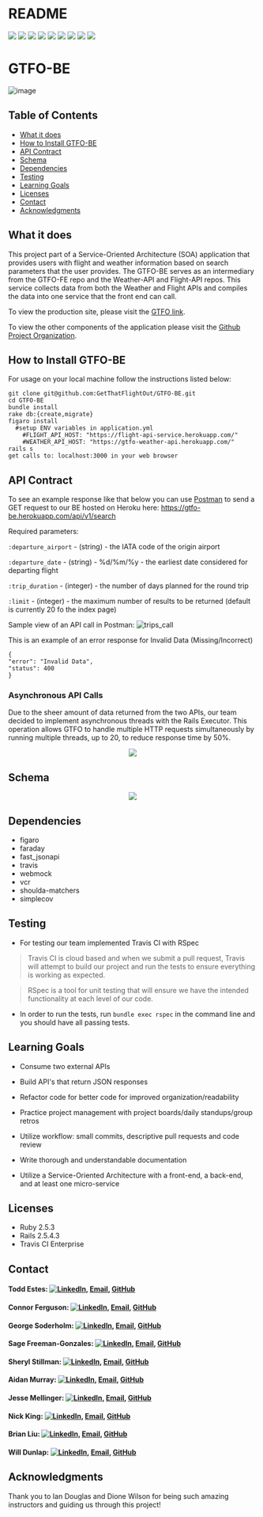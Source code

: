 # README
<!-- Shields -->
![](https://img.shields.io/badge/Rails-5.2.4-informational?style=flat&logo=<LOGO_NAME>&logoColor=white&color=2bbc8a)
![](https://img.shields.io/badge/Ruby-2.5.3-orange)
![](https://img.shields.io/gem/v/sinatra)
![](https://img.shields.io/gem/v/fast_jsonapi)
![](https://img.shields.io/travis/com/GetThatFlightOut/GTFO-BE)
![](https://img.shields.io/github/contributors/GetThatFlightOut/GTFO-FE)
![](https://img.shields.io/badge/GetThatFlightOut-BE-green)
![](https://github.com/GetThatFlightOut/GTFO-FE/stargazers)
![](https://img.shields.io/github/issues/GetThatFlightOut/GTFO-BE)

# GTFO-BE
![image](https://user-images.githubusercontent.com/68172332/104384272-6d70f100-54ee-11eb-94ba-287258e83de7.png)

## Table of Contents
  - [What it does](#what-it-does)
  - [How to Install GTFO-BE](#how-to-install-gtfo-be)
  - [API Contract](#api-contract)
  - [Schema](#schema)
  - [Dependencies](#dependencies)
  - [Testing](#testing)
  - [Learning Goals](#learning-goals)
  - [Licenses](#licenses)
  - [Contact](#contact)
  - [Acknowledgments](#acknowledgments)

## What it does

This project part of a Service-Oriented Architecture (SOA) application that provides users with flight and weather information based on search parameters that the user provides. The GTFO-BE serves as an intermediary from the GTFO-FE repo and the Weather-API and Flight-API repos. This service collects data from both the Weather and Flight APIs and compiles the data into one service that the front end can call.

To view the production site, please visit the [GTFO link](https://gtfo-fe.herokuapp.com/).

To view the other components of the application please visit the [Github Project Organization](https://github.com/GetTheFlightOut).

## How to Install GTFO-BE

For usage on your local machine follow the instructions listed below:

```
git clone git@github.com:GetThatFlightOut/GTFO-BE.git
cd GTFO-BE
bundle install
rake db:{create,migrate}
figaro install
  #setup ENV variables in application.yml
    #FLIGHT_API_HOST: "https://flight-api-service.herokuapp.com/"
    #WEATHER_API_HOST: "https://gtfo-weather-api.herokuapp.com/"
rails s
get calls to: localhost:3000 in your web browser
```

## API Contract

To see an example response like that below you can use [Postman](https://www.postman.com/) to send a GET request to our BE hosted on Heroku here: https://gtfo-be.herokuapp.com/api/v1/search

Required parameters:

`:departure_airport` - (string) - the IATA code of the origin airport

`:departure_date` - (string) - %d/%m/%y - the earliest date considered for departing flight

`:trip_duration` - (integer) - the number of days planned for the round trip

`:limit` - (integer) - the maximum number of results to be returned (default is currently 20 fo the index page)

Sample view of an API call in Postman:
![trips_call](https://user-images.githubusercontent.com/7945439/104528708-391c3400-55c5-11eb-807d-b95c37e0a4ae.png)


This is an example of an error response for Invalid Data (Missing/Incorrect)
```
{
"error": "Invalid Data",
"status": 400
}
```

### Asynchronous API Calls

Due to the sheer amount of data returned from the two APIs, our team decided to implement asynchronous threads with the Rails Executor. This operation allows GTFO to handle multiple HTTP requests simultaneously by running multiple threads, up to 20, to reduce response time by 50%.

 <p align="center">
 <img src="https://i.imgur.com/JuoqyFa.png">
 </p>

## Schema

 <p align="center">
 <img src="https://i.imgur.com/OW5QQGw.png">
  </p>


## Dependencies

 * figaro
 * faraday
 * fast_jsonapi
 * travis
 * webmock
 * vcr
 * shoulda-matchers
 * simplecov

## Testing

* For testing our team implemented Travis CI with RSpec

> Travis CI is cloud based and when we submit a pull request, Travis will attempt to build our project and run the tests to ensure everything is working as expected.

> RSpec is a tool for unit testing that will ensure we have the intended functionality at each level of our code.

* In order to run the tests, run `bundle exec rspec` in the command line and you should have all passing tests.

## Learning Goals

  * Consume two external APIs

  * Build API's that return JSON responses

  * Refactor code for better code for improved organization/readability

  * Practice project management with project boards/daily standups/group retros

  * Utilize workflow: small commits, descriptive pull requests and code review

  * Write thorough and understandable documentation

  * Utilize a Service-Oriented Architecture with a front-end, a back-end, and at least one micro-service

## Licenses

  * Ruby 2.5.3
  * Rails 2.5.4.3
  * Travis CI Enterprise

## Contact

#### Todd Estes: [![LinkedIn][linkedin-shield]](https://www.linkedin.com/in/toddwestes/), [Email](mailto:elestes@gmail.com), [GitHub](https://github.com/Todd-Estes)

#### Connor Ferguson: [![LinkedIn][linkedin-shield]](https://www.linkedin.com/in/connor-p-ferguson/), [Email](mailto:cpfergus1@gmail.com), [GitHub](https://github.com/cpfergus1)

#### George Soderholm: [![LinkedIn][linkedin-shield]](https://www.linkedin.com/in/george-soderholm-05776947/), [Email](mailto:georgesoderholm@gmail.com), [GitHub](https://github.com/GeorgieGirl24)

#### Sage Freeman-Gonzales: [![LinkedIn][linkedin-shield]](https://www.linkedin.com/in/sagefreemangonzales/), [Email](mailto:sagegonzales15@gmail.com), [GitHub](https://github.com/SageOfCode)

#### Sheryl Stillman: [![LinkedIn][linkedin-shield]](https://www.linkedin.com/in/sherylstillman1/), [Email](mailto:sheryl.stillman@gmail.com), [GitHub](https://github.com/stillsheryl)

#### Aidan Murray:  [![LinkedIn][linkedin-shield]](http://www.linkedin.com/in/aidan-murray-teknoserval), [Email](mailto:aidanhansm@gmail.com), [GitHub](https://github.com/TeknoServal)

#### Jesse Mellinger: [![LinkedIn][linkedin-shield]](https://www.linkedin.com/in/jesse-mellinger/), [Email](mailto:jesse.m.mellinger@gmail.com), [GitHub](https://github.com/JesseMellinger)

#### Nick King: [![LinkedIn][linkedin-shield]](https://www.linkedin.com/in/nick-king-3128501ba/), [Email](mailto:nickmaxking@gmail.com), [GitHub](https://github.com/nmking22)

#### Brian Liu: [![LinkedIn][linkedin-shield]](https://www.linkedin.com/in/brian-liu-8356287b/), [Email](mailto:brian.b.liu@gmail.com), [GitHub](https://github.com/badgerbreezy)

#### Will Dunlap: [![LinkedIn][linkedin-shield]](https://www.linkedin.com/in/willwdunlap/), [Email](mailto:dunlapww@gmail.com), [GitHub](https://github.com/dunlapww)

## Acknowledgments

Thank you to Ian Douglas and Dione Wilson for being such amazing instructors and guiding us through this project!

<!-- MARKDOWN LINKS -->
[linkedin-shield]: https://img.shields.io/badge/-LinkedIn-black.svg?style=flat-square&logo=linkedin&colorB=555
